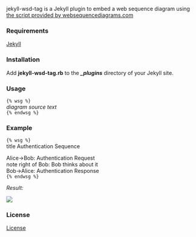 jekyll-wsd-tag is a Jekyll plugin to embed a web sequence diagram using [the script provided by websequencediagrams.com](http://www.websequencediagrams.com)

### Requirements

[Jekyll](https://github.com/mojombo/jekyll)

### Installation

Add **jekyll-wsd-tag.rb** to the _**\_plugins**_ directory of your Jekyll site.

### Usage

`{% wsg %}`  
*diagram source text*  
`{% endwsg %}`

### Example

`{% wsg %}`  
title Authentication Sequence  
  
Alice->Bob: Authentication Request  
note right of Bob: Bob thinks about it  
Bob->Alice: Authentication Response  
`{% endwsg %}`  
  
_Result:_  

<img src="http://www.websequencediagrams.com/index.php?img=mscHqoBuM"/>

### License

[License](jekyll-wsd-tag/blob/master/LICENSE)